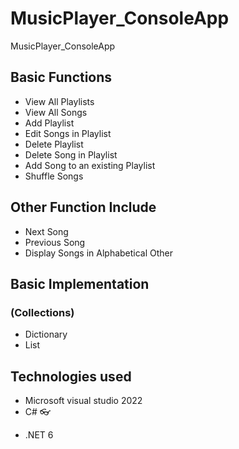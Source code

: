 # MusicPlayer_ConsoleApp
 MusicPlayer_ConsoleApp 

## Basic Functions
* View All Playlists
* View All Songs
* Add Playlist
* Edit Songs in Playlist
* Delete Playlist
* Delete Song in Playlist
* Add Song to an existing Playlist
* Shuffle Songs

## Other Function Include
* Next Song
* Previous Song
* Display Songs in Alphabetical Other

## Basic Implementation
  ### (Collections)
  * Dictionary
  * List
## Technologies used

* Microsoft visual studio 2022
* C# 👓
+ .NET 6


